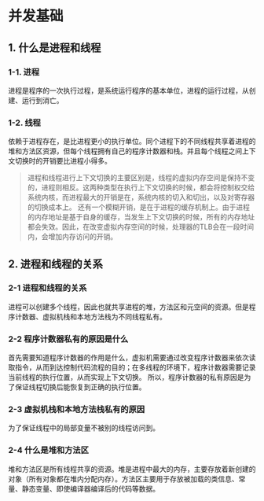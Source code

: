 # 并发基础
## 1. 什么是进程和线程
### 1-1. 进程
进程是程序的一次执行过程，是系统运行程序的基本单位，进程的运行过程，从创建、运行到消亡。

### 1-2. 线程
依赖于进程存在，是比进程更小的执行单位。同个进程下的不同线程共享着进程的堆和方法区资源，但每个线程拥有自己的程序计数器和栈。并且每个线程之间上下文切换时的开销要比进程小得多。

> 进程和线程进行上下文切换的主要区别是，线程的虚拟内存空间是保持不变的，进程则相反。这两种类型在执行上下文切换的时候，都会将控制权交给系统内核，而进程最大的开销是在，系统内核的切入和切出，以及对寄存器的切换成本上。
还有一个模糊开销，是在于进程的缓存机制上。由于进程的内存地址是基于自身的缓存，当发生上下文切换的时候，所有的内存地址都会失效。因此，在改变虚拟内存空间的时候，处理器的TLB会在一段时间内，会增加内存访问的开销。

## 2. 进程和线程的关系
### 2-1 进程和线程的关系
进程可以创建多个线程，因此也就共享进程的堆，方法区和元空间的资源。但是程序计数器、虚拟机栈和本地方法栈为不同线程私有。

### 2-2 程序计数器私有的原因是什么
首先需要知道程序计数器的作用是什么，虚拟机需要通过改变程序计数器来依次读取指令，从而到达控制代码流程的目的；在多线程的环境下，程序计数器需要记录当前线程的执行位置，从而实现上下文切换。
所以，程序计数器的私有原因是为了保证线程切换后能恢复到正确的执行位置。

### 2-3 虚拟机栈和本地方法栈私有的原因
为了保证线程中的局部变量不被别的线程访问到。

### 2-4 什么是堆和方法区
堆和方法区是所有线程共享的资源。堆是进程中最大的内存，主要存放着新创建的对象（所有对象都在堆内分配内存）。方法区主要用于存放被加载的类信息、常量、静态变量、即使编译器编译后的代码等数据。
